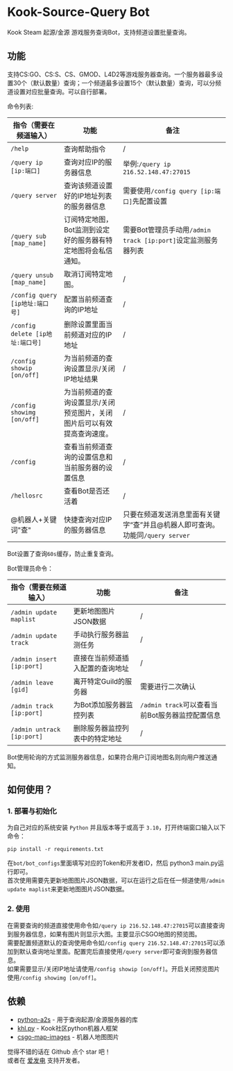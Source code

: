# Kook-Source-Query Bot

Kook Steam 起源/金源 游戏服务查询Bot，支持频道设置批量查询。  

## 功能

支持CS:GO、CS:S、CS、GMOD、L4D2等游戏服务器查询。一个服务器最多设置30个（默认数量）查询；一个频道最多设置15个（默认数量）查询，可以分频道设置对应批量查询。可以自行部署。  

命令列表:  

| 指令（需要在频道输入）                 | 功能                                   | 备注                                              |
|-----------------------------|--------------------------------------|-------------------------------------------------|
| `/help`                     | 查询帮助指令                               | /                                               |
| `/query ip [ip:端口]`         | 查询对应IP的服务器信息                         | 举例:`/query ip 216.52.148.47:27015`              |
| `/query server`             | 查询该频道设置好的IP地址列表的服务器信息                | 需要使用`/config query [ip:端口]`先配置设置                |
| `/query sub [map_name]`     | 订阅特定地图，Bot监测到设定好的服务器有特定地图将会私信通知。     | 需要Bot管理员手动用`/admin track [ip:port]`设定监测服务器列表    |
| `/query unsub [map_name]`   | 取消订阅特定地图。                            | /                                               |
| `/config query [ip地址:端口号]`  | 配置当前频道查询的IP地址                        | /                                               |
| `/config delete [ip地址:端口号]` | 删除设置里面当前频道对应的IP地址                    | /                                               |
| `/config showip [on/off]`   | 为当前频道的查询设置显示/关闭IP地址结果                | /                                               |
| `/config showimg [on/off]`  | 为当前频道的查询设置显示/关闭预览图片，关闭图片后可以有效提高查询速度。 | /                                               |
| `/config`                   | 查看当前频道查询的设置信息和当前服务器的设置信息             | /                                               |
| `/hellosrc`                 | 查看Bot是否还活着                           | /                                               |
| @机器人+关键词"查"                 | 快捷查询对应IP的服务器信息                       | 只要在频道发送消息里面有关键字“查”并且@机器人即可查询。功能同`/query server` |

Bot设置了查询`60s`缓存，防止重复查询。  

Bot管理员命令：

| 指令（需要在频道输入）                | 功能               | 备注                               |
|----------------------------|------------------|----------------------------------|
| `/admin update maplist`    | 更新地图图片JSON数据     | /                                |
| `/admin update track`      | 手动执行服务器监测任务      | /                                |
| `/admin insert [ip:port]`  | 直接在当前频道插入配置的查询地址 | /                                |
| `/admin leave [gid]`       | 离开特定Guild的服务器    | 需要进行二次确认                         |
| `/admin track [ip:port]`   | 为Bot添加服务器监控列表    | `/admin track`可以查看当前Bot服务器监控配置信息 |
| `/admin untrack [ip:port]` | 删除服务器监控列表中的特定地址  | /                                |

Bot使用轮询的方式监测服务器信息，如果符合用户订阅地图名则向用户推送通知。

## 如何使用？

### 1. 部署与初始化

为自己对应的系统安装 `Python` 并且版本等于或高于 `3.10`，打开终端窗口输入以下命令：  
~~~
pip install -r requirements.txt
~~~
在`bot/bot_configs`里面填写对应的Token和开发者ID，然后 python3 main.py运行即可。  
首次使用需要先更新地图图片JSON数据，可以在运行之后在任一频道使用`/admin update maplist`来更新地图图片JSON数据。  

### 2. 使用

在需要查询的频道直接使用命令如`/query ip 216.52.148.47:27015`可以直接查询到服务器信息，如果有图片则显示大图。主要显示CSGO地图的预览图。  
需要配置频道默认的查询使用命令如`/config query 216.52.148.47:27015`可以添加到默认查询地址里面。配置完后直接使用`/query server`即可查询到服务器信息。  
如果需要显示/关闭IP地址请使用`/config showip [on/off]`。开启关闭预览图片使用`/config showimg [on/off]`。  

## 依赖

* [python-a2s](https://github.com/Yepoleb/python-a2s) - 用于查询起源/金源服务器的库  
* [khl.py](https://github.com/TWT233/khl.py) - Kook社区python机器人框架  
* [csgo-map-images](https://github.com/NewPage-Community/csgo-map-images) - 机器人地图图片  

觉得不错的话在 Github 点个 star 吧！  
或者在 [爱发电](https://afdian.net/a/NyaaaDoge) 支持开发者。  
